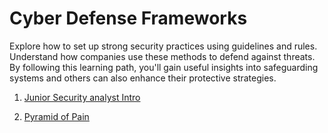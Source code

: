 # Cyber Defense Frameworks

Explore how to set up strong security practices using guidelines and rules. Understand how companies use these methods to defend against threats. By following this learning path, you'll gain useful insights into safeguarding systems and others can also enhance their protective strategies.

1. [Junior Security analyst Intro](Junior%20Security%20Analyst%20Intro.md#junior-security-operations-analyst)

2. [Pyramid of Pain](Pyramid%20of%20Pain.md#piramid-of-pain)

